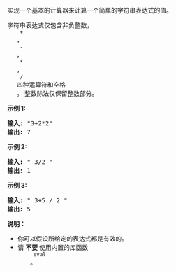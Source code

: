 <html>
 <body>
  <p>
   实现一个基本的计算器来计算一个简单的字符串表达式的值。
  </p>
  <p>
   字符串表达式仅包含非负整数，
   <code>
    +
   </code>
   ，
   <code>
    -
   </code>
   ，
   <code>
    *
   </code>
   ，
   <code>
    /
   </code>
   四种运算符和空格
   <code>
   </code>
   。 整数除法仅保留整数部分。
  </p>
  <p>
   <strong>
    示例 1:
   </strong>
  </p>
  <pre><strong>输入: </strong>"3+2*2"
<strong>输出:</strong> 7
</pre>
  <p>
   <strong>
    示例 2:
   </strong>
  </p>
  <pre><strong>输入:</strong> " 3/2 "
<strong>输出:</strong> 1</pre>
  <p>
   <strong>
    示例 3:
   </strong>
  </p>
  <pre><strong>输入:</strong> " 3+5 / 2 "
<strong>输出:</strong> 5
</pre>
  <p>
   <strong>
    说明：
   </strong>
  </p>
  <ul>
   <li>
    你可以假设所给定的表达式都是有效的。
   </li>
   <li>
    请
    <strong>
     不要
    </strong>
    使用内置的库函数
    <code>
     eval
    </code>
    。
   </li>
  </ul>
 </body>
</html>